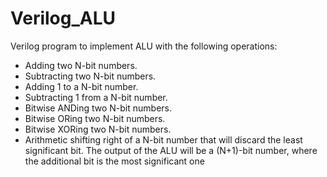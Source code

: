 # Verilog_ALU
Verilog program to implement ALU with the following operations: 
* Adding two N-bit numbers.
* Subtracting two N-bit numbers.
* Adding 1 to a N-bit number.
* Subtracting 1 from a N-bit number.
* Bitwise ANDing two N-bit numbers.
* Bitwise ORing two N-bit numbers.
* Bitwise XORing two N-bit numbers.
* Arithmetic shifting right of a N-bit number that will discard the least significant bit.
The output of the ALU will be a (N+1)-bit number, where the additional bit is the most significant one
